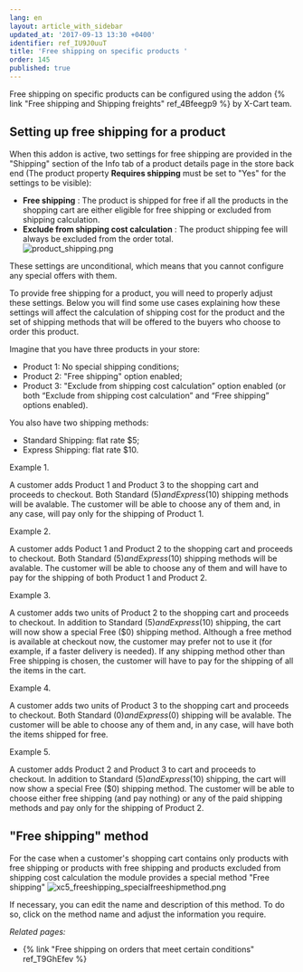 ```yaml
---
lang: en
layout: article_with_sidebar
updated_at: '2017-09-13 13:30 +0400'
identifier: ref_IU9J0uuT
title: 'Free shipping on specific products '
order: 145
published: true
---
```

Free shipping on specific products can be configured using the addon {% link "Free shipping and Shipping freights" ref_4Bfeegp9 %} by X-Cart team. 

## Setting up free shipping for a product

When this addon is active, two settings for free shipping are provided in the "Shipping" section of the Info tab of a product details page in the store back end (The product property **Requires shipping** must be set to "Yes" for the settings to be visible):

  * **Free shipping** : The product is shipped for free if all the products in the shopping cart are either eligible for free shipping or excluded from shipping calculation.
  * **Exclude from shipping cost calculation** : The product shipping fee will always be excluded from the order total.  
  ![product_shipping.png]({{site.baseurl}}/attachments/ref_IU9J0uuT/product_shipping.png)

These settings are unconditional, which means that you cannot configure any special offers with them.

To provide free shipping for a product, you will need to properly adjust these settings. Below you will find some use cases explaining how these settings will affect the calculation of shipping cost for the product and the set of shipping methods that will be offered to the buyers who choose to order this product. 

Imagine that you have three products in your store:

  * Product 1: No special shipping conditions; 
  * Product 2: "Free shipping" option enabled;
  * Product 3: "Exclude from shipping cost calculation” option enabled (or both “Exclude from shipping cost calculation” and “Free shipping” options enabled).

You also have two shipping methods:
  * Standard Shipping: flat rate $5;
  * Express Shipping: flat rate $10.

Example 1.

A customer adds Product 1 and Product 3 to the shopping cart and proceeds to checkout. Both Standard ($5) and Express ($10) shipping methods will be avalable. The customer will be able to choose any of them and, in any case, will pay only for the shipping of Product 1.

Example 2.

A customer adds Poduct 1 and Product 2 to the shopping cart and proceeds to checkout. Both Standard ($5) and Express ($10) shipping methods will be avalable. The customer will be able to choose any of them and will have to pay for the shipping of both Product 1 and Product 2.

Example 3.

A customer adds two units of Product 2 to the shopping cart and proceeds to checkout. In addition to Standard ($5) and Express ($10) shipping, the cart will now show a special Free ($0) shipping method. Although a free method is available at checkout now, the customer may prefer not to use it (for example, if a faster delivery is needed). If any shipping method other than Free shipping is chosen, the customer will have to pay for the shipping of all the items in the cart.

Example 4.

A customer adds two units of Product 3 to the shopping cart and proceeds to checkout. Both Standard ($0) and Express ($0) shipping will be avalable. The customer will be able to choose any of them and, in any case, will have both the items shipped for free.

Example 5.

A customer adds Product 2 and Product 3 to cart and proceeds to checkout. In addition to Standard ($5) and Express ($10) shipping, the cart will now show a special Free ($0) shipping method. The customer will be able to choose either free shipping (and pay nothing) or any of the paid shipping methods and pay only for the shipping of Product 2.

## "Free shipping" method
For the case when a customer's shopping cart contains only products with free shipping or products with free shipping and products excluded from shipping cost calculation the module provides a special method "Free shipping" 
![xc5_freeshipping_specialfreeshipmethod.png]({{site.baseurl}}/attachments/ref_IU9J0uuT/xc5_freeshipping_specialfreeshipmethod.png)

If necessary, you can edit the name and description of this method. To do so, click on the method name and adjust the information you require.

_Related pages:_

   * {% link "Free shipping on orders that meet certain conditions" ref_T9GhEfev %}
